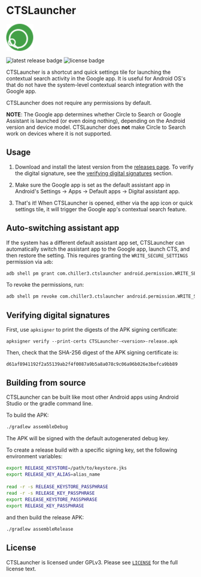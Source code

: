 # CTSLauncher

<img src="app/images/icon.svg" alt="app icon" width="72" />

![latest release badge](https://img.shields.io/github/v/release/chenxiaolong/CTSLauncher?sort=semver)
![license badge](https://img.shields.io/github/license/chenxiaolong/CTSLauncher)

CTSLauncher is a shortcut and quick settings tile for launching the contextual search activity in the Google app. It is useful for Android OS's that do not have the system-level contextual search integration with the Google app.

CTSLauncher does not require any permissions by default.

**NOTE**: The Google app determines whether Circle to Search or Google Assistant is launched (or even doing nothing), depending on the Android version and device model. CTSLauncher does **not** make Circle to Search work on devices where it is not supported.

## Usage

1. Download and install the latest version from the [releases page](https://github.com/chenxiaolong/CTSLauncher/releases). To verify the digital signature, see the [verifying digital signatures](#verifying-digital-signatures) section.

2. Make sure the Google app is set as the default assistant app in Android's Settings -> Apps -> Default apps -> Digital assistant app.

3. That's it! When CTSLauncher is opened, either via the app icon or quick settings tile, it will trigger the Google app's contextual search feature.

## Auto-switching assistant app

If the system has a different default assistant app set, CTSLauncher can automatically switch the assistant app to the Google app, launch CTS, and then restore the setting. This requires granting the `WRITE_SECURE_SETTINGS` permission via `adb`:

```bash
adb shell pm grant com.chiller3.ctslauncher android.permission.WRITE_SECURE_SETTINGS
```

To revoke the permissions, run:

```bash
adb shell pm revoke com.chiller3.ctslauncher android.permission.WRITE_SECURE_SETTINGS
```

## Verifying digital signatures

First, use `apksigner` to print the digests of the APK signing certificate:

```
apksigner verify --print-certs CTSLauncher-<version>-release.apk
```

Then, check that the SHA-256 digest of the APK signing certificate is:

```
d61af8941192f2a55139ab2f4f0087a9b5a8a078c9c06a96b026e3befca9bb89
```

## Building from source

CTSLauncher can be built like most other Android apps using Android Studio or the gradle command line.

To build the APK:

```bash
./gradlew assembleDebug
```

The APK will be signed with the default autogenerated debug key.

To create a release build with a specific signing key, set the following environment variables:

```bash
export RELEASE_KEYSTORE=/path/to/keystore.jks
export RELEASE_KEY_ALIAS=alias_name

read -r -s RELEASE_KEYSTORE_PASSPHRASE
read -r -s RELEASE_KEY_PASSPHRASE
export RELEASE_KEYSTORE_PASSPHRASE
export RELEASE_KEY_PASSPHRASE
```

and then build the release APK:

```bash
./gradlew assembleRelease
```

## License

CTSLauncher is licensed under GPLv3. Please see [`LICENSE`](./LICENSE) for the full license text.
